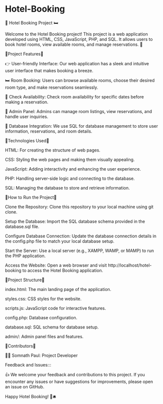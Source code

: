 # Hotel-Booking
🏨 Hotel Booking Project 🛏️

Welcome to the Hotel Booking project! This project is a web application developed using HTML, CSS, JavaScript, PHP, and SQL. It allows users to book hotel rooms, view available rooms, and manage reservations. 🌟

🔅Project Features🔅

👉 User-friendly Interface: Our web application has a sleek and intuitive user interface that makes booking a breeze.

🛏️ Room Booking: Users can browse available rooms, choose their desired room type, and make reservations seamlessly.

📆 Check Availability: Check room availability for specific dates before making a reservation.

💼 Admin Panel: Admins can manage room listings, view reservations, and handle user inquiries.

📑 Database Integration: We use SQL for database management to store user information, reservations, and room details.

🔅Technologies Used🔅

HTML: For creating the structure of web pages.

CSS: Styling the web pages and making them visually appealing.

JavaScript: Adding interactivity and enhancing the user experience.

PHP: Handling server-side logic and connecting to the database.

SQL: Managing the database to store and retrieve information.

🔅How to Run the Project🔅

Clone the Repository: Clone this repository to your local machine using git clone.

Setup the Database: Import the SQL database schema provided in the database.sql file.

Configure Database Connection: Update the database connection details in the config.php file to match your local database setup.

Start the Server: Use a local server (e.g., XAMPP, WAMP, or MAMP) to run the PHP application.

Access the Website: Open a web browser and visit http://localhost/hotel-booking to access the Hotel Booking application.

🔅Project Structure🔅

index.html: The main landing page of the application.

styles.css: CSS styles for the website.

scripts.js: JavaScript code for interactive features.

config.php: Database configuration.

database.sql: SQL schema for database setup.

admin/: Admin panel files and features.

🔅Contributors🔅

🙋‍♂️ Somnath Paul: Project Developer

Feedback and Issues:::

👍 We welcome your feedback and contributions to this project. If you encounter any issues or have suggestions for improvements, please open an issue on GitHub.


Happy Hotel Booking! 🌆🛎️
